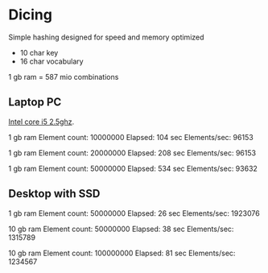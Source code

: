 Dicing
======

Simple hashing designed for speed and memory optimized

 * 10 char key
 * 16 char vocabulary

1 gb ram = 587 mio combinations


Laptop PC
---------

[Intel core i5 2.5ghz](http://www.cpubenchmark.net/cpu.php?cpu=Intel+Core+i5+520M+%40+2.40GHz).


1 gb ram
Element count: 10000000
Elapsed: 104 sec
Elements/sec: 96153

1 gb ram
Element count: 20000000
Elapsed: 208 sec
Elements/sec: 96153

1 gb ram
Element count: 50000000
Elapsed: 534 sec
Elements/sec: 93632



Desktop with SSD
----------------

1 gb ram
Element count: 50000000
 Elapsed: 26 sec
Elements/sec: 1923076

10 gb ram
Element count: 50000000 Elapsed: 38 sec
Elements/sec: 1315789


10 gb ram
Element count: 100000000
Elapsed: 81 sec
Elements/sec: 1234567